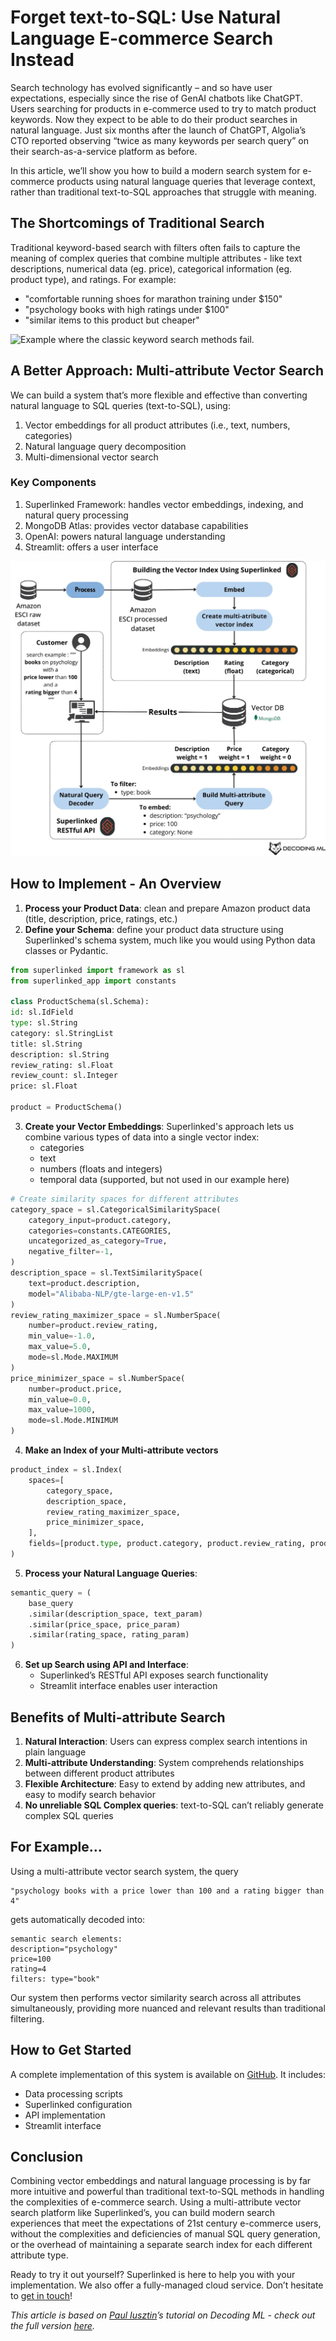 # Forget text-to-SQL: Use Natural Language E-commerce Search Instead

Search technology has evolved significantly – and so have user expectations, especially since the rise of GenAI chatbots like ChatGPT. Users searching for products in e-commerce used to try to match product keywords. Now they expect to be able to do their product searches in natural language. Just six months after the launch of ChatGPT, Algolia’s CTO reported observing “twice as many keywords per search query” on their search-as-a-service platform as before.

In this article, we’ll show you how to build a modern search system for e-commerce products using natural language queries that leverage context, rather than traditional text-to-SQL approaches that struggle with meaning.

## The Shortcomings of Traditional Search

Traditional keyword-based search with filters often fails to capture the meaning of complex queries that combine multiple attributes - like text descriptions, numerical data (eg. price), categorical information (eg. product type), and ratings. For example:

- "comfortable running shoes for marathon training under $150"
- "psychology books with high ratings under $100"
- "similar items to this product but cheaper"

![Example where the classic keyword search methods fail.
](../assets/use_cases/forget_text_to_sql/example_query_result.webp)

## A Better Approach: Multi-attribute Vector Search

We can build a system that’s more flexible and effective than converting natural language to SQL queries (text-to-SQL), using:

1. Vector embeddings for all product attributes (i.e., text, numbers, categories)
2. Natural language query decomposition
3. Multi-dimensional vector search

### Key Components

1. Superlinked Framework: handles vector embeddings, indexing, and natural query processing
2. MongoDB Atlas: provides vector database capabilities
3. OpenAI: powers natural language understanding
4. Streamlit: offers a user interface

![](../assets/use_cases/forget_text_to_sql/system_diagram.webp)

## How to Implement - An Overview

1. **Process your Product Data**: clean and prepare Amazon product data (title, description, price, ratings, etc.)
2. **Define your Schema**: define your product data structure using Superlinked's schema system, much like you would using Python data classes or Pydantic.

```python
from superlinked import framework as sl
from superlinked_app import constants

class ProductSchema(sl.Schema):
id: sl.IdField
type: sl.String
category: sl.StringList
title: sl.String
description: sl.String
review_rating: sl.Float
review_count: sl.Integer
price: sl.Float

product = ProductSchema()
```

3. **Create your Vector Embeddings**: Superlinked's approach lets us combine various types of data into a single vector index:
   - categories
   - text
   - numbers (floats and integers)
   - temporal data (supported, but not used in our example here)

```python
# Create similarity spaces for different attributes
category_space = sl.CategoricalSimilaritySpace(
    category_input=product.category,
    categories=constants.CATEGORIES,
    uncategorized_as_category=True,
    negative_filter=-1,
)
description_space = sl.TextSimilaritySpace(
    text=product.description,
    model="Alibaba-NLP/gte-large-en-v1.5"
)
review_rating_maximizer_space = sl.NumberSpace(
    number=product.review_rating,
    min_value=-1.0,
    max_value=5.0,
    mode=sl.Mode.MAXIMUM
)
price_minimizer_space = sl.NumberSpace(
    number=product.price,
    min_value=0.0,
    max_value=1000,
    mode=sl.Mode.MINIMUM
)
```

4. **Make an Index of your Multi-attribute vectors**

```python
product_index = sl.Index(
    spaces=[
        category_space,
        description_space,
        review_rating_maximizer_space,
        price_minimizer_space,
    ],
    fields=[product.type, product.category, product.review_rating, product.price],
)
```

5. **Process your Natural Language Queries**:

```python
semantic_query = (
    base_query
    .similar(description_space, text_param)
    .similar(price_space, price_param)
    .similar(rating_space, rating_param)
)
```

6. **Set up Search using API and Interface**:
   - Superlinked’s RESTful API exposes search functionality
   - Streamlit interface enables user interaction

## Benefits of Multi-attribute Search

1. **Natural Interaction**: Users can express complex search intentions in plain language
2. **Multi-attribute Understanding**: System comprehends relationships between different product attributes
3. **Flexible Architecture**: Easy to extend by adding new attributes, and easy to modify search behavior
4. **No unreliable SQL Complex queries**: text-to-SQL can’t reliably generate complex SQL queries

## For Example…

Using a multi-attribute vector search system, the query

```text
"psychology books with a price lower than 100 and a rating bigger than 4"
```

gets automatically decoded into:

```text
semantic search elements:
description="psychology"
price=100
rating=4
filters: type="book"
```

Our system then performs vector similarity search across all attributes simultaneously, providing more nuanced and relevant results than traditional filtering.

## How to Get Started

A complete implementation of this system is available on [GitHub](https://rebrand.ly/amazon-tabular-semantic-github). It includes:

- Data processing scripts
- Superlinked configuration
- API implementation
- Streamlit interface

## Conclusion

Combining vector embeddings and natural language processing is by far more intuitive and powerful than traditional text-to-SQL methods in handling the complexities of e-commerce search. Using a multi-attribute vector search platform like Superlinked’s, you can build modern search experiences that meet the expectations of 21st century e-commerce users, without the complexities and deficiencies of manual SQL query generation, or the overhead of maintaining a separate search index for each different attribute type.

Ready to try it out yourself? Superlinked is here to help you with your implementation. We also offer a fully-managed cloud service. Don’t hesitate to [get in touch](http://getdemo.superlinked.com/?utm_source=vh-paul-article)!

_This article is based on [Paul Iusztin](https://www.linkedin.com/in/pauliusztin/)’s tutorial on Decoding ML - check out the full version [here](https://decodingml.substack.com/p/forget-text-to-sql-use-this-natural)._
